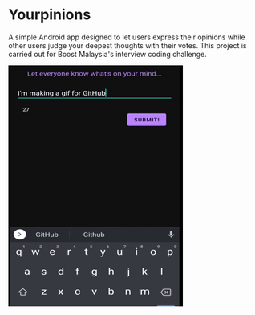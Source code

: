 # Yourpinions
A simple Android app designed to let users express their opinions while other users judge your deepest thoughts with their votes. This project is carried out for Boost Malaysia's interview coding challenge.

![](H1NRb3tq0F3eIkRc6f.gif)
